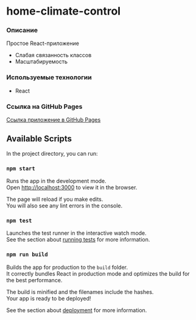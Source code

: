 
# home-climate-control

### Описание
 Простое React-приложение
 - Слабая связанность классов
 - Масштабируемость

### Используемые технологии
* React

### Ссылка на GitHub Pages
[Ссылка приложение в GitHub Pages](https://eilerglen.github.io/home-climate-control-react/)


## Available Scripts

In the project directory, you can run:

### `npm start`

Runs the app in the development mode.\
Open [http://localhost:3000](http://localhost:3000) to view it in the browser.

The page will reload if you make edits.\
You will also see any lint errors in the console.

### `npm test`

Launches the test runner in the interactive watch mode.\
See the section about [running tests](https://facebook.github.io/create-react-app/docs/running-tests) for more information.

### `npm run build`

Builds the app for production to the `build` folder.\
It correctly bundles React in production mode and optimizes the build for the best performance.

The build is minified and the filenames include the hashes.\
Your app is ready to be deployed!

See the section about [deployment](https://facebook.github.io/create-react-app/docs/deployment) for more information.

